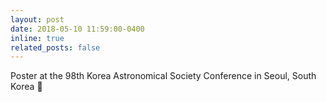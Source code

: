 ```yaml
---
layout: post
date: 2018-05-10 11:59:00-0400
inline: true
related_posts: false
---
```


Poster at the 98th Korea Astronomical Society Conference in Seoul, South Korea 🌟